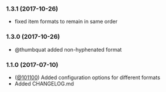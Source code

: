 ### 1.3.1 (2017-10-26)

* fixed item formats to remain in same order

### 1.3.0 (2017-10-26)

* @thumbquat added non-hyphenated format

### 1.1.0 (2017-07-10)

* ([@101100](https://github.com/101100)) Added configuration options for different formats
* Added CHANGELOG.md
